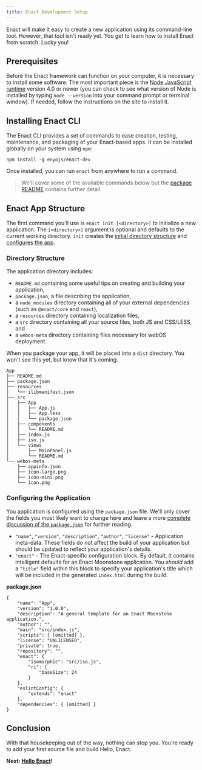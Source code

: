 ```yaml
---
title: Enact Development Setup
---
```

Enact will make it easy to create a new application using its command-line tool.  However, that tool isn't ready yet.  You get to learn how to install Enact from scratch.  Lucky you!

## Prerequisites

Before the Enact framework can function on your computer, it is necessary to install some software. The most important piece is the [Node JavaScript runtime](https://nodejs.org) version 4.0 or newer (you can check to see what version of Node is installed by typing `node --version` into your command prompt or terminal window).  If needed, follow the instructions on the site to install it.

## Installing Enact CLI

The Enact CLI provides a set of commands to ease creation, testing, maintenance, and packaging of your Enact-based apps. It can be installed globally on your system using `npm`:

    npm install -g enyojs/enact-dev

Once installed, you can run `enact` from anywhere to run a command.

> We'll cover some of the available commands below but the [package README](https://github.com/enyojs/enact-dev) contains further detail.

## Enact App Structure

The first command you'll use is `enact init [<directory>]` to initialize a new application. The `[<directory>]` argument is optional and defaults to the current working directory. `init` creates the [initial directory structure](#directory-structure) and [configures the app](#configuring-the-application).

### Directory Structure

The application directory includes:

* `README.md` containing some useful tips on creating and building your application,
* `package.json`, a file describing the application,
* a `node_modules` directory containing all of your external dependencies (such as `@enact/core` and `react`),
* a `resources` directory containing localization files,
* a `src` directory containing all your source files, both JS and CSS/LESS, and
* a `webos-meta` directory containing files necessary for webOS deployment.

When you package your app, it will be placed into a `dist` directory.  You won't see this yet, but know that it's coming.

	App
	├── README.md
	├── package.json
	├── resources
	│   └── ilibmanifest.json
	├── src
	│   ├── App
	│   │   ├── App.js
	│   │   ├── App.less
	│   │   └── package.json
	│   ├── components
	│   │   └── README.md
	│   ├── index.js
	│   ├── iso.js
	│   └── views
	│       ├── MainPanel.js
	│       └── README.md
	└── webos-meta
	    ├── appinfo.json
	    ├── icon-large.png
	    ├── icon-mini.png
	    └── icon.png

### Configuring the Application

You application is configured using the `package.json` file. We'll only cover the fields you most likely want to change here and leave a more [complete discussion of the `package.json`](#package.json-In-Depth) for further reading.

* `"name"`, `"version"`, `"description"`, `"author"`, `"license"` - Application meta-data. These fields do not affect the build of your application but should be updated to reflect your application's details.
* `"enact"` - The Enact-specific configuration block. By default, it contains intelligent defaults for an Enact Moonstone application. You *should* add a `"title"` field within this block to specify your application's title which will be included in the generated `index.html` during the build.

**package.json**

    {
        "name": "App",
        "version": "1.0.0",
        "description": "A general template for an Enact Moonstone application.",
        "author": "",
        "main": "src/index.js",
        "scripts": { [omitted] },
        "license": "UNLICENSED",
        "private": true,	
        "repository": "",
        "enact": {
            "isomorphic": "src/iso.js",
            "ri": {
                "baseSize": 24
            }
        },
        "eslintConfig": {
            "extends": "enact"
        },
        "dependencies": { [omitted] }
    }

## Conclusion

With that housekeeping out of the way, nothing can stop you. You're ready to add your first source file and build Hello, Enact.

**Next: [Hello Enact](../hello_enact/)!**